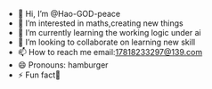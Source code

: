 - 👋 Hi, I’m @Hao-GOD-peace
- 👀 I’m interested in maths,creating new things
- 🌱 I’m currently learning the working logic under ai
- 💞️ I’m looking to collaborate on learning new skill
- 📫 How to reach me email:17818233297@139.com
- 😄 Pronouns: hamburger
- ⚡ Fun fact🧮

<!---
Hao-GOD-peace/Hao-GOD-peace is a ✨ special ✨ repository because its `README.md` (this file) appears on your GitHub profile.
You can click the Preview link to take a look at your changes.
--->
